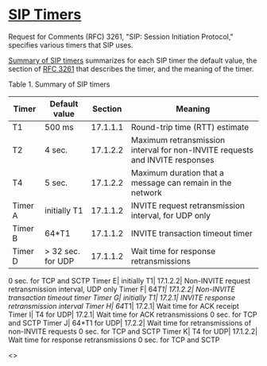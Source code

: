 
# [SIP Timers](http://publib.boulder.ibm.com/infocenter/wasinfo/v6r1/index.jsp?topic=/com.ibm.websphere.base.doc/info/aes/ae/rsip_reftimesumm.html)

Request for Comments (RFC) 3261, "SIP: Session Initiation Protocol," specifies various timers that SIP uses.

[Summary of SIP timers](http://publib.boulder.ibm.com/infocenter/wasinfo/v6r1/topic/com.ibm.websphere.base.doc/info/aes/ae/rsip_reftimesumm.html#rsip_reftimesumm__table_timers) summarizes for each SIP timer the default value, the section of [RFC 3261](http://www.ietf.org/rfc/rfc3261.txt) that describes the timer, and the meaning of the timer.

Table 1. Summary of SIP timers

Timer| Default value| Section| Meaning
---|---|---|---
T1| 500 ms| 17.1.1.1| Round-trip time (RTT) estimate
T2| 4 sec.| 17.1.2.2| Maximum retransmission interval for non-INVITE requests and INVITE responses
T4| 5 sec.| 17.1.2.2| Maximum duration that a message can remain in the network
Timer A| initially T1| 17.1.1.2| INVITE request retransmission interval, for UDP only
Timer B| 64*T1| 17.1.1.2| INVITE transaction timeout timer
Timer D| > 32 sec. for UDP| 17.1.1.2| Wait time for response retransmissions
0 sec. for TCP and SCTP
Timer E| initially T1| 17.1.2.2| Non-INVITE request retransmission interval, UDP only
Timer F| 64*T1| 17.1.2.2| Non-INVITE transaction timeout timer
Timer G| initially T1| 17.2.1| INVITE response retransmission interval
Timer H| 64*T1| 17.2.1| Wait time for ACK receipt
Timer I| T4 for UDP| 17.2.1| Wait time for ACK retransmissions
0 sec. for TCP and SCTP
Timer J| 64*T1 for UDP| 17.2.2| Wait time for retransmissions of non-INVITE requests
0 sec. for TCP and SCTP
Timer K| T4 for UDP| 17.1.2.2| Wait time for response retransmissions
0 sec. for TCP and SCTP




<>
